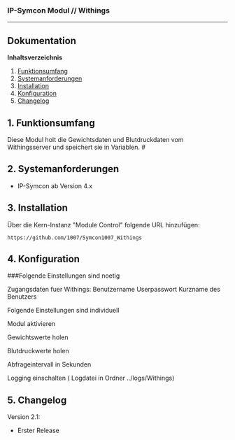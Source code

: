 ### IP-Symcon Modul // Withings
---
## Dokumentation

**Inhaltsverzeichnis**

1. [Funktionsumfang](#1-funktionsumfang) 
2. [Systemanforderungen](#2-systemanforderungen)
3. [Installation](#3-installation)
4. [Konfiguration](#4-konfiguration)
5. [Changelog](#5-changelog) 

## 1. Funktionsumfang
Diese Modul holt die Gewichtsdaten und Blutdruckdaten vom Withingsserver
und speichert sie in Variablen.
                                                                                                                  #

## 2. Systemanforderungen
- IP-Symcon ab Version 4.x

## 3. Installation
Über die Kern-Instanz "Module Control" folgende URL hinzufügen:

`https://github.com/1007/Symcon1007_Withings`

## 4. Konfiguration
###Folgende Einstellungen sind noetig

Zugangsdaten fuer Withings:
    Benutzername
    Userpasswort
    Kurzname des Benutzers
    
Folgende Einstellungen sind individuell

Modul aktivieren

Gewichtswerte holen

Blutdruckwerte holen

Abfrageintervall in Sekunden

Logging einschalten ( Logdatei in Ordner ../logs/Withings)


## 5. Changelog
Version 2.1:
  - Erster Release

